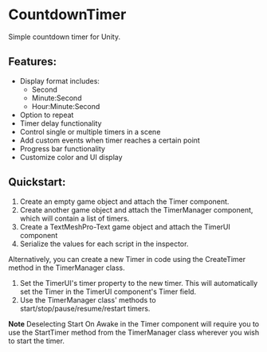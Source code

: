 # CountdownTimer
Simple countdown timer for Unity.

## Features:
- Display format includes:
  - Second
  - Minute:Second
  - Hour:Minute:Second
- Option to repeat
- Timer delay functionality
- Control single or multiple timers in a scene
- Add custom events when timer reaches a certain point
- Progress bar functionality
- Customize color and UI display

## Quickstart:
1. Create an empty game object and attach the Timer component.
2. Create another game object and attach the TimerManager component, which will contain a list of timers.
3. Create a TextMeshPro-Text game object and attach the TimerUI component
4. Serialize the values for each script in the inspector.

Alternatively, you can create a new Timer in code using the CreateTimer method in the TimerManager class.
1. Set the TimerUI's timer property to the new timer. This will automatically set the Timer in the TimerUI component's Timer field.
2. Use the TimerManager class' methods to start/stop/pause/resume/restart timers.

**Note**
Deselecting Start On Awake in the Timer component will require you to use the StartTimer method from the TimerManager class wherever you wish to start the timer.
